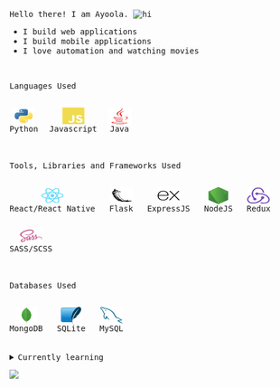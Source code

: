 <p>
    <samp>
        Hello there! I am Ayoola. <img src="https://user-images.githubusercontent.com/1303154/88677602-1635ba80-d120-11ea-84d8-d263ba5fc3c0.gif" width="24px" alt="hi">
    </samp>
</p>

<p>

- <samp>I build web applications</samp>
- <samp>I build mobile applications</samp>
- <samp>I love automation and watching movies</samp>

</p>

<br />

<p>
<samp>
    Languages Used
</samp>
</p>

<div style="display: flex; gap: 20px; align-items: center; margin-top: 30px;flex-wrap: wrap;">
    <div style="display: flex; align-items: center; flex-direction: column; justify-content: center;">
        <img align="center" alt="Rafa-Python" height="30" width="40" src="https://raw.githubusercontent.com/devicons/devicon/master/icons/python/python-original.svg">
        <samp>Python</samp>
    </div>
    <div style="display: flex; align-items: center; flex-direction: column; justify-content: center;">
        <img align="center" alt="Rafa-Js" height="30" width="40" src="https://raw.githubusercontent.com/devicons/devicon/master/icons/javascript/javascript-plain.svg">  
        <samp>Javascript</samp>
    </div>
    <div style="display: flex; align-items: center; flex-direction: column; justify-content: center;">
        <img align="center" alt="Rafa-Js" height="30" width="40" src="https://raw.githubusercontent.com/devicons/devicon/master/icons/java/java-plain.svg">
        <samp>Java</samp>
    </div>
  
  <!-- <img align="center" alt="Rafa-Ts" height="30" width="40" src="https://raw.githubusercontent.com/devicons/devicon/master/icons/typescript/typescript-plain.svg"> -->
 
</div>

<br />
<br />

<p>
<samp>
    Tools, Libraries and Frameworks Used
</samp>
</p>

<div style="display: flex; gap: 25px; align-items: center; margin-top: 30px;flex-wrap: wrap;">
    <div style="display: flex; align-items: center; flex-direction: column; justify-content: center;">
        <img align="center" alt="Rafa-React" height="30" width="40" src="https://raw.githubusercontent.com/devicons/devicon/master/icons/react/react-original.svg">
        <samp>React/React Native</samp>
    </div>
    <div style="display: flex; align-items: center; flex-direction: column; justify-content: center;">
        <img align="center" alt="Rafa-React" height="30" width="40" src="https://raw.githubusercontent.com/devicons/devicon/master/icons/flask/flask-original.svg">
        <samp>Flask</samp>
    </div>
    <div style="display: flex; align-items: center; flex-direction: column; justify-content: center;">
        <img align="center" alt="Rafa-React" height="30" width="40" src="https://raw.githubusercontent.com/devicons/devicon/master/icons/express/express-original.svg">
        <samp>ExpressJS</samp>
    </div>
    <div style="display: flex; align-items: center; flex-direction: column; justify-content: center;">
        <img align="center" alt="Rafa-React" height="30" width="40" src="https://raw.githubusercontent.com/devicons/devicon/master/icons/nodejs/nodejs-original.svg">
        <samp>NodeJS</samp>
    </div>
    <div style="display: flex; align-items: center; flex-direction: column; justify-content: center;">
        <img align="center" alt="Rafa-React" height="30" width="40" src="https://raw.githubusercontent.com/devicons/devicon/master/icons/redux/redux-original.svg">
        <samp>Redux</samp>
    </div>
    <div style="display: flex; align-items: center; flex-direction: column; justify-content: center;">
        <img align="center" alt="Rafa-React" height="30" width="40" src="https://raw.githubusercontent.com/devicons/devicon/master/icons/sass/sass-original.svg">
        <samp>SASS/SCSS</samp>
    </div>
</div>

<br />
<br />

<p>
<samp>
    Databases Used
</samp>
</p>

<div style="display: flex; gap: 25px; align-items: center; margin-top: 30px;flex-wrap: wrap;">
    <div style="display: flex; align-items: center; flex-direction: column; justify-content: center;">
        <img align="center" alt="Rafa-React" height="30" width="40" src="https://raw.githubusercontent.com/devicons/devicon/master/icons/mongodb/mongodb-original.svg">
        <samp>MongoDB</samp>
    </div>
    <div style="display: flex; align-items: center; flex-direction: column; justify-content: center;">
        <img align="center" alt="Rafa-React" height="30" width="40" src="https://raw.githubusercontent.com/devicons/devicon/master/icons/sqlite/sqlite-original.svg">
        <samp>SQLite</samp>
    </div>
    <div style="display: flex; align-items: center; flex-direction: column; justify-content: center;">
        <img align="center" alt="Rafa-React" height="30" width="40" src="https://raw.githubusercontent.com/devicons/devicon/master/icons/mysql/mysql-original.svg">
        <samp>MySQL</samp>
    </div>
</div>

<br />
<br />

<details>
    <summary><samp>Currently learning</samp></summary>
    <ul>
        <li><samp>Typescript</samp></li>
        <li><samp>Dart</samp></li>
        <li><samp>Go</samp></li>
    </ul>
</details>

![](https://hit.yhype.me/github/profile?user_id=20460003)
